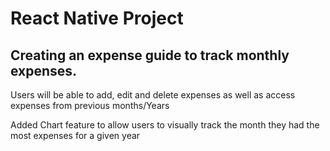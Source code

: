 # React Native Project
## Creating an expense guide to track monthly expenses.
Users will be able to add, edit and delete expenses as well as access expenses from previous months/Years

Added Chart feature to allow users to visually track the month they had the most expenses for a given year 
